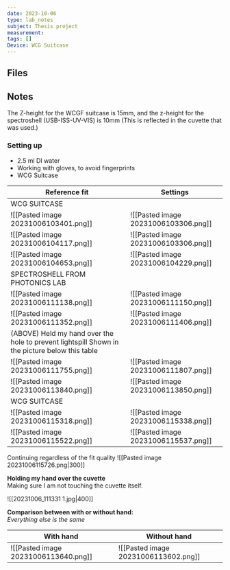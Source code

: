 ```yaml
---
date: 2023-10-06
type: lab_notes
subject: Thesis project
measurement: 
tags: []
Device: WCG Suitcase
---
```

## Files


## Notes
The Z-height for the WCGF suitcase is 15mm, and the z-height for the spectroshell (USB-ISS-UV-VIS) is 10mm (This is reflected in the cuvette that was used.)

### Setting up

 - 2.5 ml DI water
 - Working with gloves, to avoid fingerprints
 - WCG Suitcase

| Reference fit                                                                                  | Settings                             |
| ---------------------------------------------------------------------------------------------- | ------------------------------------ |
| WCG SUITCASE                                                                                   |                                      |
| ![[Pasted image 20231006103401.png]]                                                           | ![[Pasted image 20231006103306.png]] |
| ![[Pasted image 20231006104117.png]]                                                           | ![[Pasted image 20231006103306.png]] |
| ![[Pasted image 20231006104653.png]]                                                           | ![[Pasted image 20231006104229.png]] |
| SPECTROSHELL FROM PHOTONICS LAB                                                                |                                      |
| ![[Pasted image 20231006111138.png]]                                                           | ![[Pasted image 20231006111150.png]] |
| ![[Pasted image 20231006111352.png]]                                                           | ![[Pasted image 20231006111406.png]] |
| (ABOVE) Held my hand over the hole to prevent lightspill Shown in the picture below this table |                                      |
| ![[Pasted image 20231006111755.png]]                                                           | ![[Pasted image 20231006111807.png]] |
| ![[Pasted image 20231006113840.png]]                                                           | ![[Pasted image 20231006113850.png]] |
| WCG SUITCASE                                                                                   |                                      |
| ![[Pasted image 20231006115318.png]]                                                           | ![[Pasted image 20231006115338.png]] |
| ![[Pasted image 20231006115522.png]]                                                           | ![[Pasted image 20231006115537.png]]                                     |

Continuing regardless of the fit quality
![[Pasted image 20231006115726.png|300]]



**Holding my hand over the cuvette** \
Making sure I am not touching the cuvette itself.

![[20231006_111331 1.jpg|400]]

**Comparison between with or without hand:** \
*Everything else is the same*

| With hand | Without hand                         |
| --------- | ------------------------------------ |
| ![[Pasted image 20231006113640.png]]          | ![[Pasted image 20231006113602.png]] |
